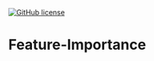 [![GitHub license](https://img.shields.io/github/license/Naereen/StrapDown.js.svg)](https://github.com/SirWilliam254/Feature-Importance/blob/main/LICENSE)

# Feature-Importance
